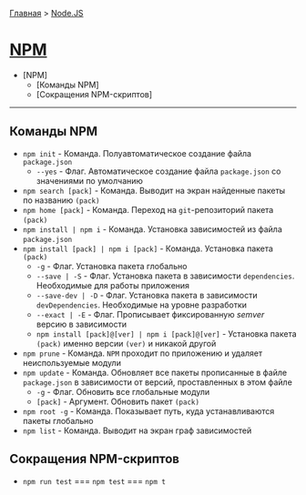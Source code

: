 [Главная](../../README.md#readme) > [Node.JS](../README.md#readme)

# [NPM](https://www.npmjs.com/)

- [NPM]
  - [Команды NPM]
  - [Сокращения NPM-скриптов]

***

## Команды NPM

* `npm init` - Команда. Полуавтоматическое создание файла `package.json`
  * `--yes` - Флаг. Автоматическое создание файла `package.json` со значениями по умолчанию
* `npm search [pack]` - Команда. Выводит на экран найденные пакеты по названию `(pack)`
* `npm home [pack]` - Команда. Переход на `git`-репозиторий пакета `(pack)`
* `npm install | npm i` - Команда. Установка зависимостей из файла `package.json`
* `npm install [pack] | npm i [pack]` - Команда. Установка пакета `(pack)`
  * `-g` - Флаг. Установка пакета глобально
  * `--save | -S` - Флаг. Установка пакета в зависимости `dependencies`. Необходимые для работы приложения
  * `--save-dev | -D` - Флаг. Установка пакета в зависимости `devDependencies`. Необходимые на уровне разработки
  * `--exact | -E` - Флаг. Прописывает фиксированную *semver* версию в зависимости
  * `npm install [pack]@[ver] | npm i [pack]@[ver]` - Установка пакета `(pack)` именно версии `(ver)` и никакой другой
* `npm prune` - Команда. `NPM` проходит по приложению и удаляет неиспользуемые модули
* `npm update` - Команда. Обновляет все пакеты прописанные в файле `package.json` в зависимости от версий, проставленных в этом файле
  * `-g` - Флаг. Обновить все глобальные модули
  * `[pack]` - Аргумент. Обновить пакет `(pack)`
* `npm root -g` - Команда. Показывает путь, куда устанавливаются пакеты глобально
* `npm list` - Команда. Выводит на экран граф зависимостей

## Сокращения NPM-скриптов

* `npm run test` === `npm test` === `npm t`